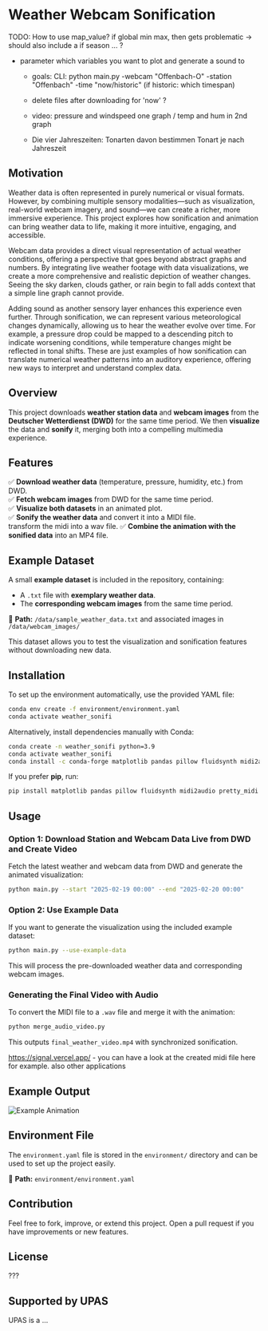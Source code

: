 # Weather Webcam Sonification

TODO:
How to use map_value? if global min max, then gets problematic -> should also include a if season ... ?
- parameter which variables you want to plot and generate a sound to

  - goals: CLI: python main.py -webcam "Offenbach-O" -station "Offenbach" -time "now/historic" (if historic: which timespan)

  - delete files after downloading for 'now' ?

  - video: pressure and windspeed one graph / temp and hum in 2nd graph

  - Die vier Jahreszeiten: Tonarten davon bestimmen Tonart je nach Jahreszeit

## Motivation
Weather data is often represented in purely numerical or visual formats. However, by combining multiple sensory modalities—such as visualization, real-world webcam imagery, and sound—we can create a richer, more immersive experience. This project explores how sonification and animation can bring weather data to life, making it more intuitive, engaging, and accessible.

Webcam data provides a direct visual representation of actual weather conditions, offering a perspective that goes beyond abstract graphs and numbers. By integrating live weather footage with data visualizations, we create a more comprehensive and realistic depiction of weather changes. Seeing the sky darken, clouds gather, or rain begin to fall adds context that a simple line graph cannot provide.

Adding sound as another sensory layer enhances this experience even further. Through sonification, we can represent various meteorological changes dynamically, allowing us to hear the weather evolve over time. For example, a pressure drop could be mapped to a descending pitch to indicate worsening conditions, while temperature changes might be reflected in tonal shifts. These are just examples of how sonification can translate numerical weather patterns into an auditory experience, offering new ways to interpret and understand complex data.


## Overview
This project downloads **weather station data** and **webcam images** from the **Deutscher Wetterdienst (DWD)** for the same time period. We then **visualize** the data and **sonify** it, merging both into a compelling multimedia experience.

## Features
✅ **Download weather data** (temperature, pressure, humidity, etc.) from DWD.  
✅ **Fetch webcam images** from DWD for the same time period.  
✅ **Visualize both datasets** in an animated plot.  
✅ **Sonify the weather data** and convert it into a MIDI file.  
transform the midi into a wav file.
✅ **Combine the animation with the sonified data** into an MP4 file.  

## Example Dataset
A small **example dataset** is included in the repository, containing:
- A `.txt` file with **exemplary weather data**.
- The **corresponding webcam images** from the same time period.

📄 **Path:** `/data/sample_weather_data.txt` and associated images in `/data/webcam_images/`

This dataset allows you to test the visualization and sonification features without downloading new data.

## Installation
To set up the environment automatically, use the provided YAML file:
```sh
conda env create -f environment/environment.yaml
conda activate weather_sonifi
```
Alternatively, install dependencies manually with Conda:
```sh
conda create -n weather_sonifi python=3.9
conda activate weather_sonifi
conda install -c conda-forge matplotlib pandas pillow fluidsynth midi2audio
```
If you prefer **pip**, run:
```sh
pip install matplotlib pandas pillow fluidsynth midi2audio pretty_midi
```

## Usage
### **Option 1: Download Station and Webcam Data Live from DWD and Create Video**
Fetch the latest weather and webcam data from DWD and generate the animated visualization:
```sh
python main.py --start "2025-02-19 00:00" --end "2025-02-20 00:00"
```

### **Option 2: Use Example Data**
If you want to generate the visualization using the included example dataset:
```sh
python main.py --use-example-data
```
This will process the pre-downloaded weather data and corresponding webcam images.

### **Generating the Final Video with Audio**
To convert the MIDI file to a `.wav` file and merge it with the animation:
```sh
python merge_audio_video.py
```
This outputs `final_weather_video.mp4` with synchronized sonification.

https://signal.vercel.app/ - you can have a look at the created midi file here for example. also other applications

## Example Output
![Example Animation](assets/example_animation.gif)

## Environment File
The `environment.yaml` file is stored in the `environment/` directory and can be used to set up the project easily. 

📄 **Path:** `environment/environment.yaml`

## Contribution
Feel free to fork, improve, or extend this project. Open a pull request if you have improvements or new features.


## License
???

## Supported by UPAS
UPAS is a ...


